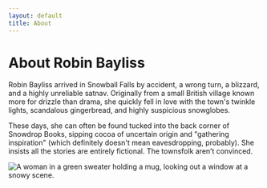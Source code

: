 ```yaml
---
layout: default
title: About
---
```


<div class="about-container">
    <div class="about-content">
        <h1 class="page-title">About Robin Bayliss</h1>
        <p>Robin Bayliss arrived in Snowball Falls by accident, a wrong turn, a blizzard, and a highly unreliable satnav. Originally from a small British village known more for drizzle than drama, she quickly fell in love with the town's twinkle lights, scandalous gingerbread, and highly suspicious snowglobes.</p>
        <p>These days, she can often be found tucked into the back corner of Snowdrop Books, sipping cocoa of uncertain origin and "gathering inspiration" (which definitely doesn't mean eavesdropping, probably). She insists all the stories are entirely fictional. The townsfolk aren’t convinced.</p>
    </div>
    <div class="about-image-container">
        <img src="{{ '/assets/images/author-robin-bayliss.jpg' | relative_url }}" alt="A woman in a green sweater holding a mug, looking out a window at a snowy scene.">
    </div>
</div>
